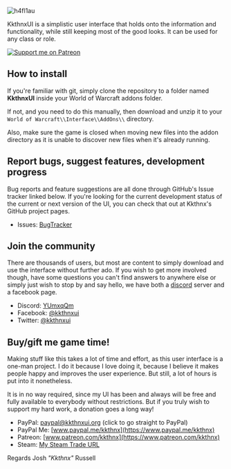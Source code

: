 ![h4fl1au](https://user-images.githubusercontent.com/1692977/31845157-13107948-b5cc-11e7-926d-67e669b8ca69.png)

KkthnxUI is a simplistic user interface that holds onto the information and functionality, while still keeping most of the good looks.
It can be used for any class or role.

[ ![Support me on Patreon](http://i.imgur.com/kVU2d3f.png) ](https://www.patreon.com/kkthnx)

## How to install

If you're familiar with git, simply clone the repository to a folder named **KkthnxUI** inside your World of Warcraft addons folder.

If not, and you need to do this manually, then download and unzip it to your `World of Warcraft\\Interface\\AddOns\\` directory.

Also, make sure the game is closed when moving new files into the addon directory as it is unable to discover new files when it's already running.

## Report bugs, suggest features, development progress

Bug reports and feature suggestions are all done through GitHub's Issue tracker linked below. If you're looking for the current development status of the current or next version of the UI, you can check that out at Kkthnx's GitHub project pages.

* Issues: [BugTracker](https://github.com/Kkthnx-WoW/KkthnxUI/issues)

## Join the community

There are thousands of users, but most are content to simply download and use the interface without further ado. If you wish to get more involved though, have some questions you can't find answers to anywhere else or simply just wish to stop by and say hello, we have both a [discord](https://discordapp.com/) server and a facebook page.

* Discord: [YUmxqQm](https://discord.gg/YUmxqQm)
* Facebook: [@kkthnxui](https://www.facebook.com/kkthnxui)
* Twitter: [@kkthnxui](https://twitter.com/KkthnxUI)

## Buy/gift me game time!

Making stuff like this takes a lot of time and effort, as this user interface is a one-man project. I do it because I love doing it, because I believe it makes people happy and improves the user experience. But still, a lot of hours is put into it nonetheless.

It is in no way required, since my UI has been and always will be free and fully available to everybody without restrictions. But if you truly wish to support my hard work, a donation goes a long way!

* PayPal: [paypal@kkthnxui.org](https://www.paypal.com/cgi-bin/webscr?cmd=_donations&business=XC5463FDLTKSE&lc=US&item_name=KkthnxUI&item_number=55846984&currency_code=USD&bn=PP%2dDonationsBF%3abtn_donateCC_LG%2egif%3aNonHosted) (click to go straight to PayPal)
* PayPal Me: [www.paypal.me/kkthnx](https://www.paypal.me/kkthnx)
* Patreon: [www.patreon.com/kkthnx](https://www.patreon.com/kkthnx)
* Steam: [My Steam Trade URL](https://steamcommunity.com/tradeoffer/new/?partner=21318157&token=hTlU3SPa)

Regards
Josh *"Kkthnx"* Russell
